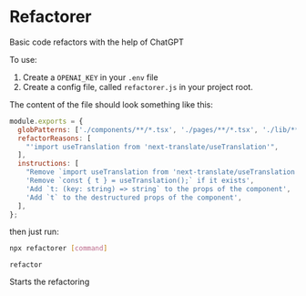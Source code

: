 # Refactorer

Basic code refactors with the help of ChatGPT

To use:

1. Create a `OPENAI_KEY` in your `.env` file
2. Create a config file, called `refactorer.js` in your project root.

The content of the file should look something like this:

```js
module.exports = {
  globPatterns: ['./components/**/*.tsx', './pages/**/*.tsx', './lib/**/*.ts'],
  refactorReasons: [
    "'import useTranslation from 'next-translate/useTranslation'",
  ],
  instructions: [
    "Remove `import useTranslation from 'next-translate/useTranslation';` if it exists",
    'Remove `const { t } = useTranslation();` if it exists',
    'Add `t: (key: string) => string` to the props of the component',
    'Add `t` to the destructured props of the component',
  ],
};
```

then just run:

```bash
npx refactorer [command]
```

`refactor`

Starts the refactoring
